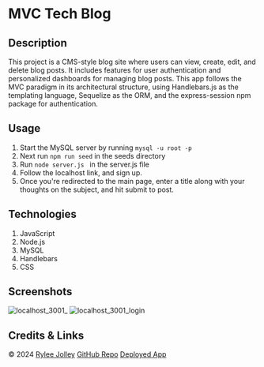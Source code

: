 # MVC Tech Blog

  ## Description

This project is a CMS-style blog site where users can view, create, edit, and delete blog posts. It includes features for user authentication and personalized dashboards for managing blog posts. This app follows the MVC paradigm in its architectural structure, using Handlebars.js as the templating language, Sequelize as the ORM, and the express-session npm package for authentication.

  ## Usage

  1. Start the MySQL server by running `mysql -u root -p`
  2. Next run `npm run seed` in the seeds directory
  3. Run `node server.js ` in the server.js file
  4. Follow the localhost link, and sign up.
  5. Once you're redirected to the main page, enter a title along with your thoughts on the subject, and hit submit to post.

  ## Technologies

  1. JavaScript
  2. Node.js
  3. MySQL
  4. Handlebars
  5. CSS

  ## Screenshots
  
  ![localhost_3001_](https://github.com/ryloaf/mvc-tech-blog/assets/151485696/a01baaa2-e32c-4fd5-99bc-ed284bab3dc0)
  ![localhost_3001_login](https://github.com/ryloaf/mvc-tech-blog/assets/151485696/07234ec3-112a-44c4-9b0e-6118b823253c)

  ## Credits & Links

  © 2024 [Rylee Jolley](https://github.com/ryloaf)
  [GitHub Repo](https://github.com/ryloaf/mvc-tech-blog)
  [Deployed App](https://mvc-tech-blo-main-zv6lgtnscvni.herokuapp.com/)
